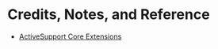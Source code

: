 # Credits, Notes, and Reference

  + [ActiveSupport Core Extensions](http://guides.rubyonrails.org/v5.0/active_support_core_extensions.html)
